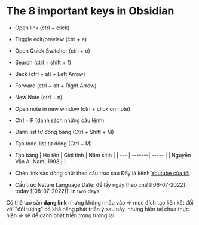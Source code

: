 # The 8  important keys in Obsidian

- Open link (ctrl + click) 
- Toggle edit/preview (ctrl + e) 
- Open Quick Switcher (ctrl + o) 
- Search (ctrl + shift + f) 
- Back (ctrl + alt + Left Arrow) 
- Forward (ctrl + alt + Right Arrow)  
- New Note (ctrl + n)
- Open note in new window (ctrl + click on note)
- Ctrl + P (danh sách những câu lệnh)
- Đánh list tự đồng bằng (Ctrl + Shift + M)
- Tạo todo-list tự động (Ctrl + M)
- Tạo bảng
| Họ tên | Giới tính | Năm sinh |
| --- | -------| ----- | 
|   Nguyễn Văn A  |Nam|     1998  |        |

- Chèn link vào dòng chữ: theo cấu trúc sau
Đây là kênh [Youtube của tôi](https://www.youtube.com/channel/UC85D7ERwhke7wVqskV_DZUA)

- Cấu trúc Nature Language Date: để lấy ngày theo chữ
[[06-07-2022]] : today
[[08-07-2022]]: in two days

Có thể tạo sẵn **dạng link** nhưng không nhấp vào => mục đích tạo liên kết đối với "đối tượng" có khả năng phát triển ý sau này, nhưng hiện tại chưa thực hiện => sẽ để dành phát triển trong tương lai






